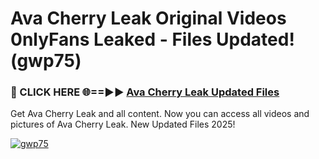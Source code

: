 # Ava Cherry Leak Original Videos 0nlyFans Leaked - Files Updated! (gwp75)

<h3>🔴 CLICK HERE 🌐==►► <a href="https://tinyurl.com/2jnfzry5" rel="nofollow">Ava Cherry Leak Updated Files</a></h3>

Get Ava Cherry Leak and all content. Now you can access all videos and pictures of Ava Cherry Leak. New Updated Files 2025!

[![gwp75](https://i.imgur.com/GyGTBgg.gif)](https://tinyurl.com/2jnfzry5)
